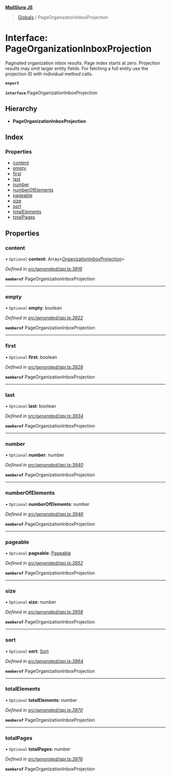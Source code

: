 **[MailSlurp JS](../README.md)**

> [Globals](../README.md) / PageOrganizationInboxProjection

# Interface: PageOrganizationInboxProjection

Paginated organization inbox results. Page index starts at zero. Projection results may omit larger entity fields. For fetching a full entity use the projection ID with individual method calls.

**`export`** 

**`interface`** PageOrganizationInboxProjection

## Hierarchy

* **PageOrganizationInboxProjection**

## Index

### Properties

* [content](pageorganizationinboxprojection.md#content)
* [empty](pageorganizationinboxprojection.md#empty)
* [first](pageorganizationinboxprojection.md#first)
* [last](pageorganizationinboxprojection.md#last)
* [number](pageorganizationinboxprojection.md#number)
* [numberOfElements](pageorganizationinboxprojection.md#numberofelements)
* [pageable](pageorganizationinboxprojection.md#pageable)
* [size](pageorganizationinboxprojection.md#size)
* [sort](pageorganizationinboxprojection.md#sort)
* [totalElements](pageorganizationinboxprojection.md#totalelements)
* [totalPages](pageorganizationinboxprojection.md#totalpages)

## Properties

### content

• `Optional` **content**: Array\<[OrganizationInboxProjection](../modules/organizationinboxprojection.md)>

*Defined in [src/generated/api.ts:3916](https://github.com/mailslurp/mailslurp-client/blob/730b817/src/generated/api.ts#L3916)*

**`memberof`** PageOrganizationInboxProjection

___

### empty

• `Optional` **empty**: boolean

*Defined in [src/generated/api.ts:3922](https://github.com/mailslurp/mailslurp-client/blob/730b817/src/generated/api.ts#L3922)*

**`memberof`** PageOrganizationInboxProjection

___

### first

• `Optional` **first**: boolean

*Defined in [src/generated/api.ts:3928](https://github.com/mailslurp/mailslurp-client/blob/730b817/src/generated/api.ts#L3928)*

**`memberof`** PageOrganizationInboxProjection

___

### last

• `Optional` **last**: boolean

*Defined in [src/generated/api.ts:3934](https://github.com/mailslurp/mailslurp-client/blob/730b817/src/generated/api.ts#L3934)*

**`memberof`** PageOrganizationInboxProjection

___

### number

• `Optional` **number**: number

*Defined in [src/generated/api.ts:3940](https://github.com/mailslurp/mailslurp-client/blob/730b817/src/generated/api.ts#L3940)*

**`memberof`** PageOrganizationInboxProjection

___

### numberOfElements

• `Optional` **numberOfElements**: number

*Defined in [src/generated/api.ts:3946](https://github.com/mailslurp/mailslurp-client/blob/730b817/src/generated/api.ts#L3946)*

**`memberof`** PageOrganizationInboxProjection

___

### pageable

• `Optional` **pageable**: [Pageable](pageable.md)

*Defined in [src/generated/api.ts:3952](https://github.com/mailslurp/mailslurp-client/blob/730b817/src/generated/api.ts#L3952)*

**`memberof`** PageOrganizationInboxProjection

___

### size

• `Optional` **size**: number

*Defined in [src/generated/api.ts:3958](https://github.com/mailslurp/mailslurp-client/blob/730b817/src/generated/api.ts#L3958)*

**`memberof`** PageOrganizationInboxProjection

___

### sort

• `Optional` **sort**: [Sort](sort.md)

*Defined in [src/generated/api.ts:3964](https://github.com/mailslurp/mailslurp-client/blob/730b817/src/generated/api.ts#L3964)*

**`memberof`** PageOrganizationInboxProjection

___

### totalElements

• `Optional` **totalElements**: number

*Defined in [src/generated/api.ts:3970](https://github.com/mailslurp/mailslurp-client/blob/730b817/src/generated/api.ts#L3970)*

**`memberof`** PageOrganizationInboxProjection

___

### totalPages

• `Optional` **totalPages**: number

*Defined in [src/generated/api.ts:3976](https://github.com/mailslurp/mailslurp-client/blob/730b817/src/generated/api.ts#L3976)*

**`memberof`** PageOrganizationInboxProjection
